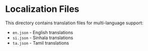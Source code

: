 # Localization Files

This directory contains translation files for multi-language support:

- `en.json` - English translations
- `si.json` - Sinhala translations
- `ta.json` - Tamil translations